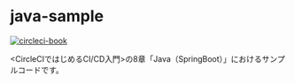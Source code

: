 # java-sample

[![circleci-book](https://circleci.com/gh/circleci-book/java-sample.svg?style=svg)](https://circleci.com/gh/circleci-book/java-sample)

<CircleCIではじめるCI/CD入門>の8章「Java（SpringBoot）」におけるサンプルコードです。
